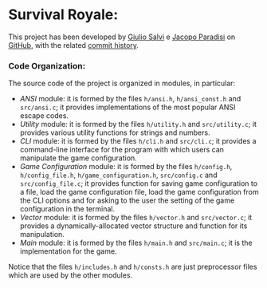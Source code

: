 # **Survival Royale:**

This project has been developed by [Giulio Salvi](https://github.com/GiulioSalvi) e [Jacopo Paradisi](https://github.com/jajo-coder) on [GitHub](https://github.com/GiulioSalvi/SurvivalRoyale), with the related [commit history](https://github.com/GiulioSalvi/SurvivalRoyale/commits/working-branch/).

### Code Organization:

The source code of the project is organized in modules, in particular:

* *ANSI* module: it is formed by the files `h/ansi.h`, `h/ansi_const.h` and `src/ansi.c`; it provides implementations of the most popular ANSI escape codes.
* *Utility* module: it is formed by the files `h/utility.h` and `src/utility.c`; it provides various utility functions for strings and numbers.
* *CLI* module: it is formed by the files `h/cli.h` and `src/cli.c`; it provides a command-line interface for the program with which users can manipulate the game configuration.
* *Game Configuration* module: it is formed by the files `h/config.h`, `h/config_file.h`, `h/game_configuration.h`, `src/config.c` and `src/config_file.c`; it provides function for saving game configuration to a file, load the game configuration file, load the game configuration from the CLI options and for asking to the user the setting of the game configuration in the terminal.
* *Vector* module: it is formed by the files `h/vector.h` and `src/vector.c`; it provides a dynamically-allocated vector structure and function for its manipulation.
* *Main* module: it is formed by the files `h/main.h` and `src/main.c`; it is the implementation for the game.

Notice that the files `h/includes.h` and `h/consts.h` are just preprocessor files which are used by the other modules.
